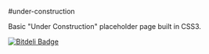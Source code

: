 #under-construction

Basic "Under Construction" placeholder page built in CSS3.

[![Bitdeli Badge](https://d2weczhvl823v0.cloudfront.net/JoahG/under-construction/trend.png)](https://bitdeli.com/free "Bitdeli Badge")
